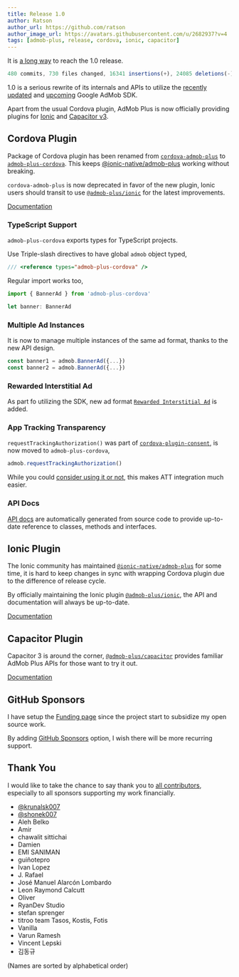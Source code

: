 ```yaml
---
title: Release 1.0
author: Ratson
author_url: https://github.com/ratson
author_image_url: https://avatars.githubusercontent.com/u/2682937?v=4
tags: [admob-plus, release, cordova, ionic, capacitor]
---
```


It is [a long way](https://github.com/admob-plus/admob-plus/compare/cordova-admob-plus@0.42.0...admob-plus-cordova@1.0.0) to reach the 1.0 release.

```js
480 commits, 730 files changed, 16341 insertions(+), 24085 deletions(-)
```

1.0 is a serious rewrite of its internals and APIs to utilize the [recently updated](https://developers.google.com/admob/ios/migration) and [upcoming](https://developers.google.com/admob/android/migration) Google AdMob SDK.

Apart from the usual Cordova plugin, AdMob Plus is now officially providing plugins for [Ionic](https://ionicframework.com/) and [Capacitor v3](https://capacitorjs.com/).

## Cordova Plugin

Package of Cordova plugin has been renamed from [`cordova-admob-plus`](https://www.npmjs.com/package/cordova-admob-plus) to [`admob-plus-cordova`](https://www.npmjs.com/package/admob-plus-cordova).
This keeps [@ionic-native/admob-plus](https://ionicframework.com/docs/native/admob-plus) working without breaking.

`cordova-admob-plus` is now deprecated in favor of the new plugin, Ionic users should transit to use [`@admob-plus/ionic`](https://www.npmjs.com/package/@admob-plus/ionic) for the latest improvements.

[Documentation](https://admob-plus.github.io/docs/cordova)

### TypeScript Support

`admob-plus-cordova` exports types for TypeScript projects.

Use Triple-slash directives to have global `admob` object typed,

```ts
/// <reference types="admob-plus-cordova" />
```

Regular import works too,

```ts
import { BannerAd } from 'admob-plus-cordova'

let banner: BannerAd
```

### Multiple Ad Instances

It is now to manage multiple instances of the same ad format, thanks to the new API design.

```ts
const banner1 = admob.BannerAd({...})
const banner2 = admob.BannerAd({...})
```

### Rewarded Interstitial Ad

As part fo utilizing the SDK, new ad format [`Rewarded Interstitial Ad`](https://admob-plus.github.io/docs/cordova/ads/rewarded-interstitial) is added.

### App Tracking Transparency

`requestTrackingAuthorization()` was part of [`cordova-plugin-consent`](https://www.npmjs.com/package/cordova-plugin-consent), is now moved to `admob-plus-cordova`,

```ts
admob.requestTrackingAuthorization()
```

While you could [consider using it or not](https://admob-plus.github.io/docs/cordova/faq#shoud-i-use-apples-att-prompt), this makes ATT integration much easier.

### API Docs

[API docs](https://admob-plus.github.io/docs/cordova/api) are automatically generated from source code to provide up-to-date reference to classes, methods and interfaces.

## Ionic Plugin

The Ionic community has maintained [`@ionic-native/admob-plus`](https://www.npmjs.com/package/@ionic-native/admob-plus) for some time, it is hard to keep changes in sync with wrapping Cordova plugin due to the difference of release cycle.

By officially maintaining the Ionic plugin [`@admob-plus/ionic`](https://www.npmjs.com/package/@admob-plus/ionic), the API and documentation will always be up-to-date.

[Documentation](https://admob-plus.github.io/docs/ionic)

## Capacitor Plugin

Capacitor 3 is around the corner, [`@admob-plus/capacitor`](https://www.npmjs.com/package/@admob-plus/capacitor) provides familiar AdMob Plus APIs for those want to try it out.

[Documentation](https://admob-plus.github.io/docs/capacitor)

## GitHub Sponsors

I have setup the [Funding page](https://admob-plus.github.io/funding) since the project start to subsidize my open source work.

By adding [GitHub Sponsors](https://github.com/sponsors/ratson) option, I wish there will be more recurring support.

## Thank You

I would like to take the chance to say thank you to [all contributors](https://github.com/admob-plus/admob-plus/graphs/contributors), especially to all sponsors supporting my work financially.

* [@krunalsk007](https://github.com/krunalsk007)
* [@shonek007](https://github.com/shonek007)
* Aleh Belko
* Amir
* chawalit sittichai
* Damien
* EMI SANIMAN
* guiñotepro
* Ivan Lopez
* J. Rafael
* José Manuel Alarcón Lombardo
* Leon Raymond Calcutt
* Oliver
* RyanDev Studio
* stefan sprenger
* titroo team Tasos, Kostis, Fotis
* Vanilla
* Varun Ramesh
* Vincent Lepski
* 김동규

(Names are sorted by alphabetical order)
